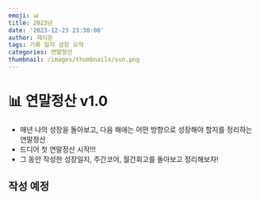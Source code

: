 ```yaml
---
emoji: 📊
title: 2023년
date: '2023-12-23 23:30:00'
author: 제이든
tags: 기록 일지 성장 요약
categories: 연말정산
thumbnail: /images/thumbnails/sun.png
---
```


# 📊 연말정산 v1.0

- 매년 나의 성장을 돌아보고, 다음 해에는 어떤 방향으로 성장해야 할지를 정리하는 연말정산
- 드디어 첫 연말정산 시작!!!
- 그 동안 작성한 성장일지, 주간코어, 월간회고를 돌아보고 정리해보자!

## 작성 예정
